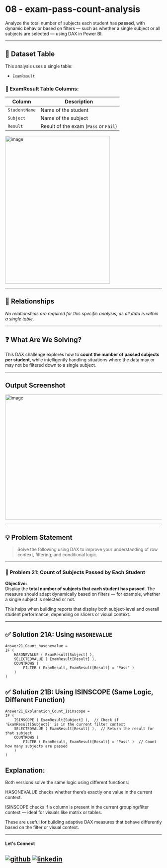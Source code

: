 
# 08 - exam-pass-count-analysis

Analyze the total number of subjects each student has **passed**, with dynamic behavior based on filters — such as whether a single subject or all subjects are selected — using DAX in Power BI.

---

## 📁 Dataset Table

This analysis uses a single table:

- `ExamResult`

### 📄 ExamResult Table Columns:
| Column        | Description                           |
|---------------|----------------------------------------|
| `StudentName` | Name of the student                    |
| `Subject`     | Name of the subject                    |
| `Result`      | Result of the exam (`Pass` or `Fail`)  |

<img width="337" height="473" alt="image" src="https://github.com/user-attachments/assets/01011d21-5faf-4f92-981c-f45260970639" />


---

## 🔗 Relationships

_No relationships are required for this specific analysis, as all data is within a single table._

---

## ❓ What Are We Solving?

This DAX challenge explores how to **count the number of passed subjects per student**, while intelligently handling situations where the data may or may not be filtered down to a single subject.

---

##  Output Screenshot

<img width="600" height="400" alt="image" src="https://github.com/user-attachments/assets/7a8e7ade-8c1c-4c2e-977d-d680af59476b" />


---

## 💡 Problem Statement

> Solve the following using DAX to improve your understanding of row context, filtering, and conditional logic.

---

### 🔹 Problem 21: Count of Subjects Passed by Each Student

**Objective:**  
Display the **total number of subjects that each student has passed**. The measure should adapt dynamically based on filters — for example, whether a single subject is selected or not.

This helps when building reports that display both subject-level and overall student performance, depending on slicers or visual context.

---

## ✅ Solution 21A: Using `HASONEVALUE`

```dax
Answer21_Count_hasonevalue = 
IF (
    HASONEVALUE ( ExamResult[Subject] ),
    SELECTEDVALUE ( ExamResult[Result] ),
    COUNTROWS (
        FILTER ( ExamResult, ExamResult[Result] = "Pass" )
    )
)
```
## ✅ Solution 21B: Using ISINSCOPE (Same Logic, Different Function)

```dax
Answer21_Explanation_Count_Isinscope = 
IF (
    ISINSCOPE ( ExamResult[Subject] ),  // Check if 'ExamResult[Subject]' is in the current filter context
    SELECTEDVALUE ( ExamResult[Result] ),  // Return the result for that subject
    COUNTROWS (
        FILTER ( ExamResult, ExamResult[Result] = "Pass" )  // Count how many subjects are passed
    )
)

```
## Explanation:

Both versions solve the same logic using different functions:

HASONEVALUE checks whether there’s exactly one value in the current context.

ISINSCOPE checks if a column is present in the current grouping/filter context — ideal for visuals like matrix or tables.

These are useful for building adaptive DAX measures that behave differently based on the filter or visual context.

---

#### Let's Connect
[![github](https://img.shields.io/badge/github-181717?style=for-the-badge&logo=github&logoColor=white)](https://github.com/ahammedjaleel)
[![linkedin](https://img.shields.io/badge/linkedin-0A66C2?style=for-the-badge&logo=linkedin&logoColor=white)](https://www.linkedin.com/in/ahammed-jaleel-33772b5b/)
---
